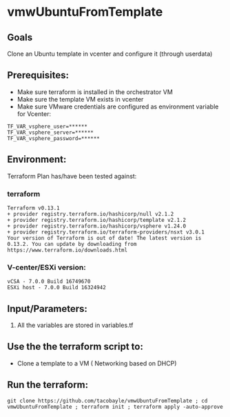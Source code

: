 # vmwUbuntuFromTemplate

## Goals
Clone an Ubuntu template in vcenter and configure it (through userdata)

## Prerequisites:
- Make sure terraform is installed in the orchestrator VM
- Make sure the template VM exists in vcenter
- Make sure VMware credentials are configured as environment variable for Vcenter:
```
TF_VAR_vsphere_user=******
TF_VAR_vsphere_server=******
TF_VAR_vsphere_password=******
```

## Environment:

Terraform Plan  has/have been tested against:

### terraform

```
Terraform v0.13.1
+ provider registry.terraform.io/hashicorp/null v2.1.2
+ provider registry.terraform.io/hashicorp/template v2.1.2
+ provider registry.terraform.io/hashicorp/vsphere v1.24.0
+ provider registry.terraform.io/terraform-providers/nsxt v3.0.1
Your version of Terraform is out of date! The latest version is 0.13.2. You can update by downloading from https://www.terraform.io/downloads.html
```

### V-center/ESXi version:
```
vCSA - 7.0.0 Build 16749670
ESXi host - 7.0.0 Build 16324942
```

## Input/Parameters:

1. All the variables are stored in variables.tf

## Use the the terraform script to:
- Clone a template to a VM ( Networking based on DHCP)

## Run the terraform:
```
git clone https://github.com/tacobayle/vmwUbuntuFromTemplate ; cd vmwUbuntuFromTemplate ; terraform init ; terraform apply -auto-approve
```
